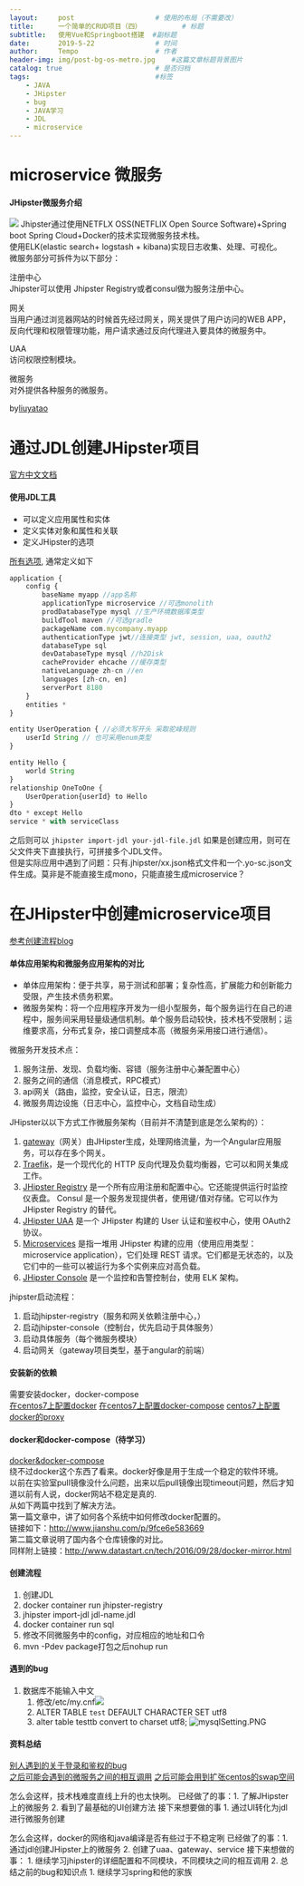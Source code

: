 ```yaml
---
layout:     post   				    # 使用的布局（不需要改）
title:      一个简单的CRUD项目（四）			# 标题 
subtitle:   使用Vue和Springboot搭建  #副标题
date:       2019-5-22 				# 时间
author:     Tempo					# 作者
header-img: img/post-bg-os-metro.jpg 	#这篇文章标题背景图片
catalog: true 						# 是否归档
tags:								#标签
    - JAVA
    - JHipster
    - bug
    - JAVA学习
    - JDL
    - microservice
---
```

# microservice 微服务
 
#### JHipster微服务介绍

![](https://user-gold-cdn.xitu.io/2018/6/10/163e7518859a8a17?imageView2/0/w/1280/h/960/format/webp/ignore-error/1)
Jhipster通过使用NETFLX OSS(NETFLIX Open Source Software)+Spring boot Spring Cloud+Docker的技术实现微服务技术栈。<br/>
使用ELK(elastic search+ logstash + kibana)实现日志收集、处理、可视化。<br/>
微服务部分可拆件为以下部分：<br/>

注册中心<br/>
Jhipster可以使用 Jhipster Registry或者consul做为服务注册中心。<br/>

网关<br/>
当用户通过浏览器网站的时候首先经过网关，网关提供了用户访问的WEB APP，反向代理和权限管理功能，用户请求通过反向代理进入要具体的微服务中。<br/>

UAA<br/>
访问权限控制模块。<br/>

微服务<br/>
对外提供各种服务的微服务。<br/>

by[liuyatao](https://juejin.im/post/5b1c7f605188257d3a6973a0)

# 通过JDL创建JHipster项目
[官方中文文档](https://www.jhipster-cn.tech/jdl/)

#### 使用JDL工具
* 可以定义应用属性和实体
* 定义实体对象和属性和关联
* 定义JHipster的选项

[所有选项](https://www.jhipster-cn.tech/jdl/#annexes),
通常定义如下<br/>
```js
application {
    config {
        baseName myapp //app名称
        applicationType microservice //可选monolith
        prodDatabaseType mysql //生产环境数据库类型
        buildTool maven //可选gradle
        packageName	com.mycompany.myapp	
        authenticationType jwt//连接类型 jwt, session, uaa, oauth2
        databaseType sql
        devDatabaseType mysql //h2Disk 
        cacheProvider ehcache //缓存类型
        nativeLanguage zh-cn //en
        languages [zh-cn, en]
        serverPort 8180
    }
    entities *
}

entity UserOperation { //必须大写开头 采取驼峰规则
    userId String // 也可采用enum类型
}

entity Hello {
    world String
}
relationship OneToOne {
    UserOperation{userId} to Hello
}
dto * except Hello
service * with serviceClass
```

之后则可以
```jhipster import-jdl your-jdl-file.jdl```
如果是创建应用，则可在父文件夹下直接执行，可拼接多个JDL文件。<br/>
但是实际应用中遇到了问题：只有.jhipster/xx.json格式文件和一个.yo-sc.json文件生成。莫非是不能直接生成mono，只能直接生成microservice？

# 在JHipster中创建microservice项目

[参考创建流程blog](https://www.jdon.com/50161)

#### 单体应用架构和微服务应用架构的对比
* 单体应用架构：便于共享，易于测试和部署；复杂性高，扩展能力和创新能力受限，产生技术债务积累。
* 微服务架构：将一个应用程序开发为一组小型服务，每个服务运行在自己的进程中，服务间采用轻量级通信机制。单个服务启动较快，技术栈不受限制；运维要求高，分布式复杂，接口调整成本高（微服务采用接口进行通信）。
  
微服务开发技术点：
1. 服务注册、发现、负载均衡、容错（服务注册中心兼配置中心）
2. 服务之间的通信（消息模式，RPC模式）
3. api网关（路由，监控，安全认证，日志，限流）
4. 微服务周边设施（日志中心，监控中心，文档自动生成）

JHipster以以下方式工作微服务架构（目前并不清楚到底是怎么架构的）：
1. [gateway](https://www.jhipster-cn.tech/api-gateway/)（网关）由JHipster生成，处理网络流量，为一个Angular应用服务，可以存在多个网关。
2. [Traefik](https://www.jhipster-cn.tech/traefik/)，是一个现代化的 HTTP 反向代理及负载均衡器，它可以和网关集成工作。
3. [JHipster Registry](https://www.jhipster-cn.tech/jhipster-registry/) 是一个所有应用注册和配置中心。它还能提供运行时监控仪表盘。
Consul 是一个服务发现提供者，使用键/值对存储。它可以作为 JHipster Registry 的替代。
4. [JHipster UAA](https://www.jhipster-cn.tech/using-uaa/) 是一个 JHipster 构建的 User 认证和鉴权中心，使用 OAuth2 协议。
5. [Microservices](https://www.jhipster-cn.tech/creating-microservices/) 是指一堆用 JHipster 构建的应用（使用应用类型：microservice application），它们处理 REST 请求。它们都是无状态的，以及它们中的一些可以被运行为多个实例来应对高负载。
6. [JHipster Console](https://github.com/jhipster/jhipster-console) 是一个监控和告警控制台，使用 ELK 架构。


jhipster启动流程：
1. 启动jhipster-registry（服务和网关依赖注册中心，）
2. 启动jhipster-console（控制台，优先启动于具体服务）
3. 启动具体服务（每个微服务模块）
4. 启动网关（gateway项目类型，基于angular的前端）

#### 安装新的依赖
需要安装docker，docker-compose<br/>
[在centos7上配置docker](https://www.runoob.com/docker/centos-docker-install.html)
[在centos7上配置docker-compose](https://www.centos.bz/2019/01/centos7-%E5%AE%89%E8%A3%85-docker-%E5%92%8C-docker-compose/)
[centos7上配置docker的proxy](https://my.oschina.net/tinkercloud/blog/638960)

#### docker和docker-compose（待学习）
[docker&docker-compose](https://www.jhipster-cn.tech/docker-compose/)  
绕不过docker这个东西了看来。docker好像是用于生成一个稳定的软件环境。  
以前在实验室pull镜像没什么问题，出来以后pull镜像出现timeout问题，然后才知道以前有人说，docker网站不稳定是真的.  
从如下两篇中找到了解决方法。  
第一篇文章中，讲了如何各个系统中如何修改docker配置的。  
链接如下：http://www.jianshu.com/p/9fce6e583669  
第二篇文章说明了国内各个仓库镜像的对比。  
同样附上链接：http://www.datastart.cn/tech/2016/09/28/docker-mirror.html

#### 创建流程
1. 创建JDL
2. docker container run jhipster-registry
3. jhipster import-jdl jdl-name.jdl
4. docker container run sql
5. 修改不同微服务中的config，对应相应的地址和口令
6. mvn -Pdev package打包之后nohup run

#### 遇到的bug

1. 数据库不能输入中文
    1. 修改/etc/my.cnf![](../img/2019-5-27-mysql.png)
    2. ALTER TABLE `test` DEFAULT CHARACTER SET utf8
    3. alter table testtb convert to charset utf8;
![mysqlSetting.PNG](https://i.loli.net/2019/05/29/5cee57750049173117.png)

#### 资料总结
[别人遇到的关于登录和鉴权的bug](https://blog.csdn.net/qq_38288606/article/details/80137794)  
[之后可能会遇到的微服务之间的相互调用](https://stayhungrystayfoolish.github.io/JHipster-RequestBetweenService/)
[之后可能会用到扩张centos的swap空间](https://www.cnblogs.com/zdz8207/p/linux-centos-swap.html)

怎么会这样，技术栈难度直线上升的也太快咧。
已经做了的事：1. 了解JHipster上的微服务 2. 看到了最基础的UI创建方法
接下来想要做的事 1. 通过UI转化为jdl进行微服务创建 

怎么会这样，docker的网络和java编译是否有些过于不稳定咧
已经做了的事：1. 通过jdl创建JHipster上的微服务 2. 创建了uaa、gateway、service
接下来想做的事： 1. 继续学习jhipster的详细配置和不同模块，不同模块之间的相互调用 2. 总结之前的bug和知识点
                1. 继续学习spring和他的家族

